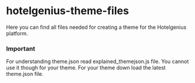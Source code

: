 # hotelgenius-theme-files
Here you can find all files needed for creating a theme for the Hotelgenius platform.

### Important
For understanding theme.json read explained_themejson.js file.
You cannot use it though for your theme. For your theme down load the latest theme.json file.
